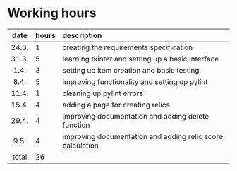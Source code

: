 # Working hours

| date | hours | description |
|:-:|:--|:--|
| 24.3. | 1 | creating the requirements specification |
| 31.3. | 5 | learning tkinter and setting up a basic interface |
| 1.4.  | 3 | setting up item creation and basic testing |
| 8.4.  | 5 | improving functionality and setting up pylint |
| 11.4. | 1 | cleaning up pylint errors |
| 15.4. | 4 | adding a page for creating relics |
| 29.4. | 4 | improving documentation and adding delete function |
| 9.5.  | 4 | improving documentation and adding relic score calculation |
| total | 26 | |
